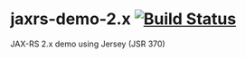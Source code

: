 # jaxrs-demo-2.x [![Build Status][travis-img]][travis]

JAX-RS 2.x demo using Jersey (JSR 370)

[travis]: https://travis-ci.org/mincong-h/jaxrs-demo-2.x
[travis-img]: https://travis-ci.org/mincong-h/jaxrs-demo-2.x.svg?branch=master
